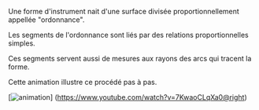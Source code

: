 Une forme d'instrument nait d'une surface divisée proportionnellement appellée "ordonnance". 

Les segments de l'ordonnance sont liés par des relations proportionnelles simples.

Ces segments servent aussi de mesures aux rayons des arcs qui tracent la forme.

Cette animation illustre ce procédé pas à pas.

[![animation](https://i3.ytimg.com/vi/7KwaoCLqXa0/maxresdefault.jpg@right)]
(https://www.youtube.com/watch?v=7KwaoCLqXa0@right)
